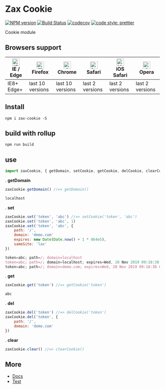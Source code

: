 # Zax Cookie

[![NPM version](https://img.shields.io/npm/v/zax-cookie.svg?style=flat)](https://www.npmjs.com/package/zax-cookie)
[![Build Status](https://travis-ci.org/Ipxxiao/zax-cookie.svg?branch=master)](https://travis-ci.org/Ipxxiao/zax-cookie)
[![codecov](https://codecov.io/gh/Ipxxiao/zax-cookie/branch/master/graph/badge.svg)](https://codecov.io/gh/Ipxxiao/zax-cookie)
[![code style: prettier](https://img.shields.io/badge/code_style-prettier-ff69b4.svg?style=flat-square)](https://github.com/prettier/prettier)

Cookie module

## Browsers support

| [<img src="https://raw.githubusercontent.com/alrra/browser-logos/master/src/edge/edge_48x48.png" alt="IE / Edge" width="24px" height="24px" />](http://godban.github.io/browsers-support-badges/)</br>IE / Edge | [<img src="https://raw.githubusercontent.com/alrra/browser-logos/master/src/firefox/firefox_48x48.png" alt="Firefox" width="24px" height="24px" />](http://godban.github.io/browsers-support-badges/)</br>Firefox | [<img src="https://raw.githubusercontent.com/alrra/browser-logos/master/src/chrome/chrome_48x48.png" alt="Chrome" width="24px" height="24px" />](http://godban.github.io/browsers-support-badges/)</br>Chrome | [<img src="https://raw.githubusercontent.com/alrra/browser-logos/master/src/safari/safari_48x48.png" alt="Safari" width="24px" height="24px" />](http://godban.github.io/browsers-support-badges/)</br>Safari | [<img src="https://raw.githubusercontent.com/alrra/browser-logos/master/src/safari-ios/safari-ios_48x48.png" alt="iOS Safari" width="24px" height="24px" />](http://godban.github.io/browsers-support-badges/)</br>iOS Safari | [<img src="https://raw.githubusercontent.com/alrra/browser-logos/master/src/opera/opera_48x48.png" alt="Opera" width="24px" height="24px" />](http://godban.github.io/browsers-support-badges/)</br>Opera |
| --------------------------------------------------------------------------------------------------------------------------------------------------------------------------------------------------------------- | ----------------------------------------------------------------------------------------------------------------------------------------------------------------------------------------------------------------- | ------------------------------------------------------------------------------------------------------------------------------------------------------------------------------------------------------------- | ------------------------------------------------------------------------------------------------------------------------------------------------------------------------------------------------------------- | ----------------------------------------------------------------------------------------------------------------------------------------------------------------------------------------------------------------------------- | --------------------------------------------------------------------------------------------------------------------------------------------------------------------------------------------------------- |
| IE8+ Edge+                                                                                                                                                                                                      | last 10 versions                                                                                                                                                                                                  | last 10 versions                                                                                                                                                                                              | last 2 versions                                                                                                                                                                                               | last 2 versions                                                                                                                                                                                                               | last 2 versions                                                                                                                                                                                           |

## Install

``` base
npm i zax-cookie -S
```

## build with rollup

``` base
npm run build 
```

## use

``` javascript
import zaxCookie, { getDomain, setCookie, getCookie, delCookie, clearCookie } from 'zax-cookie'
```


. **getDomain**
``` javascript
zaxCookie.getDomain() //=> getDomain()
```

``` javascript
localhost
```

. **set**
``` javascript
zaxCookie.set('token', 'abc') //=> setCookie('token', 'abc')
zaxCookie.set('token', 'abc', 1)
zaxCookie.set('token', 'abc', {
    path: '/',
    domain: 'demo.com'
    expires: new Date(Date.now() + 1 * 864e5),
    sameSite: 'lax'
})
```

``` javascript
token=abc; path=/; domain=localhost
token=abc; path=/; domain=localhost; expires=Wed, 20 Nov 2019 09:18:38 GMT
token=abc; path=/; domain=demo.com; expires=Wed, 20 Nov 2019 09:18:38 GMT; sameSite=lax
```

. **get**
``` javascript
zaxCookie.get('token') //=> getCookie('token')
```

``` javascript
abc
```

. **del**
``` javascript
zaxCookie.del('token') //=> delCookie('token')
zaxCookie.del('token', {
    path: '/',
    domain: 'demo.com'
})
```

. **clear**
``` javascript
zaxCookie.clear() //=> clearCookie()
```

## More
- [Docs](https://github.com/Ipxxiao/zax-cookie/tree/master/docs)
- [Test](https://github.com/Ipxxiao/zax-cookie/blob/master/__tests__/index.spec.ts)